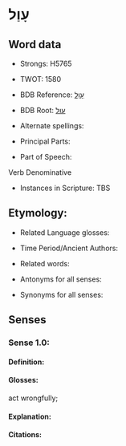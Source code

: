 # עָוַל

<!-- Status: S2="NeedsEdits" -->
<!-- Lexica used for edits:   -->

## Word data

* Strongs: H5765

* TWOT: 1580

* BDB Reference: [עָוַל](rc://en/bdb/dict/p.bi.ac)

* BDB Root: [עול](rc://en/bdb/dict/p.bi.aa)

* Alternate spellings:

* Principal Parts:

* Part of Speech:

Verb Denominative

* Instances in Scripture: TBS

## Etymology:

* Related Language glosses:

* Time Period/Ancient Authors:

* Related words:

* Antonyms for all senses:

* Synonyms for all senses:

## Senses

### Sense 1.0:

#### Definition:

#### Glosses:

act wrongfully; 

#### Explanation:

#### Citations:



